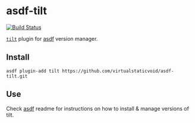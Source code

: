 # asdf-tilt

[![Build Status](https://travis-ci.org/virtualstaticvoid/asdf-tilt.svg?branch=master)](https://travis-ci.org/virtualstaticvoid/asdf-tilt)

[`tilt`][util] plugin for [asdf](https://github.com/asdf-vm/asdf) version manager.

## Install

```
asdf plugin-add tilt https://github.com/virtualstaticvoid/asdf-tilt.git
```

## Use

Check [asdf](https://github.com/asdf-vm/asdf) readme for instructions on how to install & manage versions of tilt.

[util]: https://github.com/windmilleng/tilt
